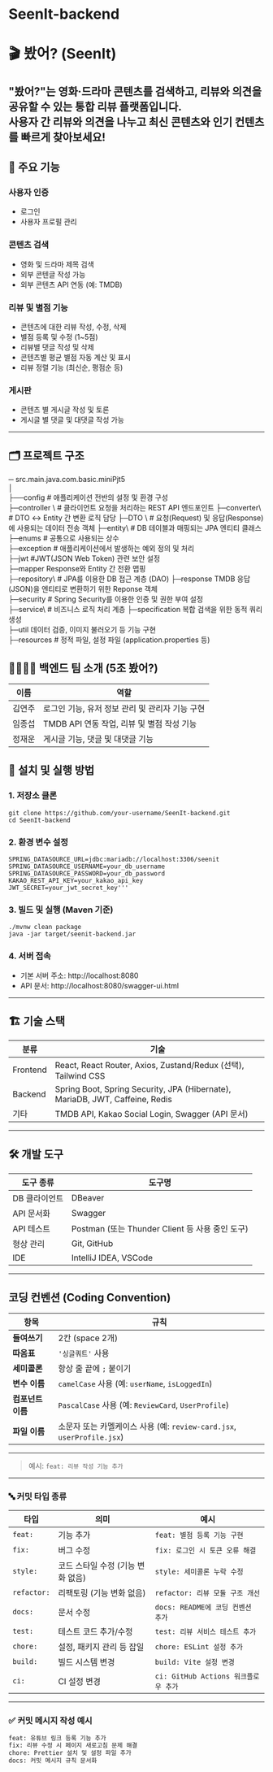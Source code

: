 # SeenIt-backend
# 🎬 봤어? (SeenIt)

**"봤어?"는 영화·드라마 콘텐츠를 검색하고, 리뷰와 의견을 공유할 수 있는 통합 리뷰 플랫폼입니다.**  
사용자 간 리뷰와 의견을 나누고 최신 콘텐츠와 인기 컨텐츠를 빠르게 찾아보세요!
---

## 🧩 주요 기능

### 사용자 인증
- 로그인
- 사용자 프로필 관리

### 콘텐츠 검색
- 영화 및 드라마 제목 검색
- 외부 콘텐글 작성 가능
- 외부 콘텐츠 API 연동 (예: TMDB)

### 리뷰 및 별점 기능
- 콘텐츠에 대한 리뷰 작성, 수정, 삭제
- 별점 등록 및 수정 (1~5점)
- 리뷰별 댓글 작성 및 삭제
- 콘텐츠별 평균 별점 자동 계산 및 표시
- 리뷰 정렬 기능 (최신순, 평점순 등)

### 게시판
- 콘텐츠 별 게시글 작성 및 토론
- 게시글 별 댓글 및 대댓글 작성 가능
---

## 🗂️ 프로젝트 구조
─ src.main.java.com.basic.miniPjt5\
│\
├──config # 애플리케이션 전반의 설정 및 환경 구성 \
├─controller \ # 클라이언트 요청을 처리하는 REST API 엔드포인트
├─converter\ # DTO ↔ Entity 간 변환 로직 담당
├─DTO \ # 요청(Request) 및 응답(Response)에 사용되는 데이터 전송 객체
├─entity\ # DB 테이블과 매핑되는 JPA 엔티티 클래스
├─enums # 공통으로 사용되는 상수\
├─exception # 애플리케이션에서 발생하는 예외 정의 및 처리\
├─jwt #JWT(JSON Web Token) 관련 보안 설정\
├─mapper Response와 Entity 간 전환 맵핑\
├─repository\ # JPA를 이용한 DB 접근 계층 (DAO)
├─response TMDB 응답(JSON)을 엔티티로 변환하기 위한 Reponse 객체\
├─security # Spring Security를 이용한 인증 및 권한 부여 설정\
├─service\ # 비즈니스 로직 처리 계층
├─specification 복합 검색을 위한 동적 쿼리 생성\
├─util 데이터 검증, 이미지 불러오기 등 기능 구현\
├─resources # 정적 파일, 설정 파일 (application.properties 등)

## 👨‍👩‍👧‍👦 백엔드 팀 소개 (5조 봤어?)
| 이름  | 역할                           |
|-----|------------------------------|
| 김연주 | 로그인 기능, 유저 정보 관리 및 관리자 기능 구현 |                            |
| 임종섭 | TMDB API 연동 작업, 리뷰 및 별점 작성 기능 |
| 정재운 | 게시글 기능, 댓글 및 대댓글 기능          |

## 🚀 설치 및 실행 방법 

### 1. 저장소 클론
```
git clone https://github.com/your-username/SeenIt-backend.git
cd SeenIt-backend
```

### 2. 환경 변수 설정
```
SPRING_DATASOURCE_URL=jdbc:mariadb://localhost:3306/seenit
SPRING_DATASOURCE_USERNAME=your_db_username
SPRING_DATASOURCE_PASSWORD=your_db_password
KAKAO_REST_API_KEY=your_kakao_api_key
JWT_SECRET=your_jwt_secret_key'''
```

### 3. 빌드 및 실행 (Maven 기준)
```
./mvnw clean package
java -jar target/seenit-backend.jar
```


### 4. 서버 접속
- 기본 서버 주소: http://localhost:8080
- API 문서: http://localhost:8080/swagger-ui.html

---

## 🏗️ 기술 스택

| 분류       | 기술 |
|----------|------|
| Frontend | React, React Router, Axios, Zustand/Redux (선택), Tailwind CSS |
| Backend  | Spring Boot, Spring Security, JPA (Hibernate), MariaDB, JWT, Caffeine, Redis |
| 기타       | TMDB API, Kakao Social Login, Swagger (API 문서) |

---

## 🛠️ 개발 도구

| 도구 종류     | 도구명 |
|-------------|--------|
| DB 클라이언트 | DBeaver |
| API 문서화   | Swagger |
| API 테스트   | Postman (또는 Thunder Client 등 사용 중인 도구) |
| 형상 관리    | Git, GitHub |
| IDE         | IntelliJ IDEA, VSCode |

---

##  코딩 컨벤션 (Coding Convention)

| 항목 | 규칙 |
|------|------|
| **들여쓰기** | 2칸 (space 2개) |
| **따옴표** | `'싱글쿼트'` 사용 |
| **세미콜론** | 항상 줄 끝에 `;` 붙이기 |
| **변수 이름** | `camelCase` 사용 (예: `userName`, `isLoggedIn`) |
| **컴포넌트 이름** | `PascalCase` 사용 (예: `ReviewCard`, `UserProfile`) |
| **파일 이름** | 소문자 또는 카멜케이스 사용 (예: `review-card.jsx`, `userProfile.jsx`) |

---


> 예시: `feat: 리뷰 작성 기능 추가`

---

### 🔤 커밋 타입 종류

| 타입 | 의미 | 예시 |
|------|------|------|
| `feat:` | 기능 추가 | `feat: 별점 등록 기능 구현` |
| `fix:` | 버그 수정 | `fix: 로그인 시 토큰 오류 해결` |
| `style:` | 코드 스타일 수정 (기능 변화 없음) | `style: 세미콜론 누락 수정` |
| `refactor:` | 리팩토링 (기능 변화 없음) | `refactor: 리뷰 모듈 구조 개선` |
| `docs:` | 문서 수정 | `docs: README에 코딩 컨벤션 추가` |
| `test:` | 테스트 코드 추가/수정 | `test: 리뷰 서비스 테스트 추가` |
| `chore:` | 설정, 패키지 관리 등 잡일 | `chore: ESLint 설정 추가` |
| `build:` | 빌드 시스템 변경 | `build: Vite 설정 변경` |
| `ci:` | CI 설정 변경 | `ci: GitHub Actions 워크플로우 추가` |

---

### ✅ 커밋 메시지 작성 예시

```bash
feat: 유튜브 링크 등록 기능 추가
fix: 리뷰 수정 시 페이지 새로고침 문제 해결
chore: Prettier 설치 및 설정 파일 추가
docs: 커밋 메시지 규칙 문서화
```

